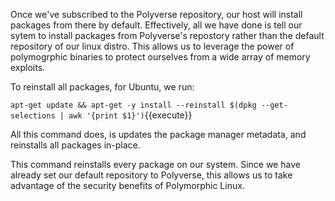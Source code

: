 Once we've subscribed to the Polyverse repository, our host will install packages from there by default.  Effectively, all we have done is tell our sytem to install packages from Polyverse's repostory rather than the default repository of our linux distro.  This allows us to leverage the power of polymogrphic binaries to protect ourselves from a wide array of memory exploits.

To reinstall all packages, for Ubuntu, we run:

`apt-get update && apt-get -y install --reinstall $(dpkg --get-selections | awk '{print $1}')`{{execute}}

All this command does, is updates the package manager metadata, and reinstalls all packages in-place.

This command reinstalls every package on our system.  Since we have already set our default repository to Polyverse, this allows us to take advantage of the security benefits of Polymorphic Linux.